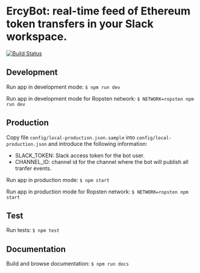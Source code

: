 # ErcyBot: real-time feed of Ethereum token transfers in your Slack workspace.

[![Build Status](https://travis-ci.org/ealmansi/ercy-bot.svg?branch=master)](https://travis-ci.org/ealmansi/ercy-bot)

## Development

Run app in development mode: `$ npm run dev`

Run app in development mode for Ropsten network: `$ NETWORK=ropsten npm run dev`

## Production

Copy file `config/local-production.json.sample` into `config/local-production.json` and introduce the following information:

- SLACK_TOKEN: Slack access token for the bot user.
- CHANNEL_ID: channel id for the channel where the bot will publish all tranfer events.

Run app in production mode: `$ npm start`

Run app in production mode for Ropsten network: `$ NETWORK=ropsten npm start`

## Test

Run tests: `$ npm test`

## Documentation

Build and browse documentation: `$ npm run docs`
